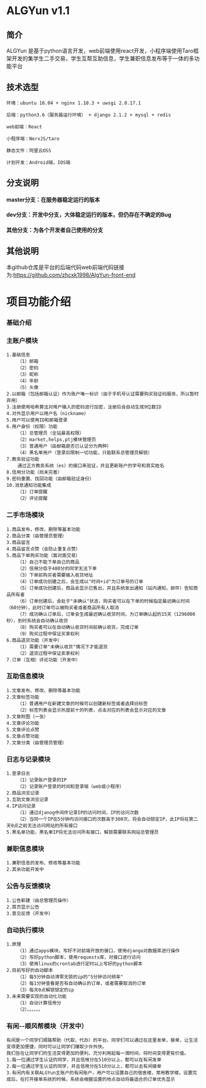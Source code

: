 # ALGYun v1.1

## 简介
ALGYun 是基于python语言开发，web前端使用react开发，小程序端使用Taro框架开发的集学生二手交易，学生互帮互助信息，学生兼职信息发布等于一体的多功能平台

## 技术选型
    环境：ubuntu 16.04 + nginx 1.10.3 + uwsgi 2.0.17.1
    
    后端：python3.6（服务器运行环境） + django 2.1.2 + mysql + redis
    
    web前端：React
    
    小程序端：NervJS/taro
    
    静态文件：阿里云OSS
    
    计划开发：Android端，IOS端

## 分支说明
#### master分支：在服务器稳定运行的版本
#### dev分支：开发中分支，大体稳定运行的版本，但仍存在不确定的Bug
#### 其他分支：为各个开发者自己使用的分支

## 其他说明

本github仓库是平台的后端代码web前端代码链接为:https://github.com/zhcxk1998/AlgYun-front-end


# 项目功能介绍
### 基础介绍
### 主账户模块
    1.基础信息
        （1）邮箱
        （2）密码
        （3）昵称
        （4）年龄
        （5）头像
    2.以邮箱（包括邮箱认证）作为账户唯一标识（由于手机号认证需要购买验证码服务，所以暂时弃用）
    3.注册使用哈希算法对用户输入的密码进行加密，注册后会自动生成9位数ID
    4.对外显示用户以用户名（nickname）
    5.用户可以使用ID和邮箱登录
    6.用户身份（权限）功能
        （1）总管理员（全站最高权限）
        （2）market,helps,ptj模块管理员
        （3）普通用户（由邮箱是否已认证分为两种）
        （4）黑名单用户（登录后限制一切功能，只能联系总管理员解锁）
    7.教务验证功能
        通过正方教务系统（es）的接口来验证，并且更新账户的学号和真实姓名
    8.信用分功能（尚未完善）
    9.密码重置、找回功能（由邮箱验证身份）
    10.消息通知功能集成
        （1）订单提醒
        （2）评论提醒

### 二手市场模块
    1.商品发布，修改，删除等基本功能
    2.商品分类（由管理员管理）
    3.商品留言
    4.商品留言点赞（会防止重复点赞）
    5.商品下单购买功能（面对面交易）
        （1）自己不能下单自己的商品
        （2）信用分低于480分的同学无法下单
        （3）下单前购买者需要输入收货地址
        （4）订单成功创建之后，会生成以"时间+id"为订单号的订单
        （5）订单成功创建后，商品会显示已售出，并且系统发出通知（站内通知，邮件）告知商品所有者
        （6）订单创建后，会处于"未确认"状态，购买者可以在下单的时候指定最迟确认时间（60分钟），此时订单可以被购买者或者商品所有人取消
        （7）成功确认订单后，订单会生成最迟确认收货时间，为订单确认起的15天（1296000秒），到时系统会自动确认收货
        （8）购买者可以在自动确认收货时间前确认收货，完成订单
        （9）购买过程中保证买家权利
    6.商品退货功能（开发中）
        （1）需要订单"未确认收货"情况下才能退货
        （2）退货过程中保证卖家权利
    7.订单（互相）评论功能（开发中）
### 互助信息模块
    1.文章发布、修改、删除等基本功能
    2.文章标签功能
        （1）普通用户在新建文章的时候可以创建新标签或者选择旧标签
        （2）标签列表会显示热度前十的列表，点击对应的列表会显示对应的文章
    3.文章附图（一张）
    4.文章评论功能
    5.文章评论点赞
    6.文章点赞功能
    7.文章分类（由管理员管理）
### 日志与记录模块
    1.登录日志
        （1）记录账户登录的IP
        （2）记录账户登录的时间和登录端（web或小程序）
    2.商品浏览记录
    3.互助文章浏览记录
    4.IP访问记录
        （1）通过djanog中间件记录IP的访问时间，IP的访问次数
        （2）当同一个IP在5分钟内访问接口的次数高于300次，将会自动锁定IP，此IP将在第二天0点之前无法访问网站的所有接口
    5.黑名单功能，黑名单IP将无法访问所有接口，解锁需要联系网站总管理员
### 兼职信息模块
    1.兼职信息的发布、修改等基本功能
    2.其余功能开发中
### 公告与反馈模块
    1.公告新建（由总管理员操作）
    2.首页显示公告
    3.意见反馈（开发中）
### 自动执行模块
    1.原理
        （1）通过apps模块，写好不对前端开放的接口，使用django对数据库进行操作
        （2）写好python脚本，使用requests库，对接口进行访问
        （3）使用linux的crontab进行定时以上写好的python脚本
    2.目前写好的自动脚本
        （1）每5分钟自动清零无锁的ip的"5分钟访问频率"
        （2）每1分钟查看是否有自动确认的订单，或者需要取消的订单
        （3）每天0点解锁锁定的ip
    3.未来需要实现的自动化功能
        （1）自动计算信用分
        （2）。。。。。。
### 有闲--顺风帮模块（开发中）
    有闲是一个同学们顺路帮助（代取，代办）的平台。同学们可以通过在这里发单，接单，让生活变得更加便捷，同时可以让同学们赚取少许外快。
    我们旨在让同学们的生活变得更加的便利，充分利用起每一滴时间，将时间变得更有价值。
    1.每一位通过学生认证的同学，并且信用分在510分以上，都可以在有闲发单
    2.每一位通过学生认证的同学，并且信用分在510分以上，都可以去有闲接单
    3.有闲内有关联ALGYun主账户的有闲账户，用户可以设置自己的宿舍楼，常用教学楼。设置完成后，在打开接单系统的时候，系统会根据设置的地点自动将最适合的订单优先显示